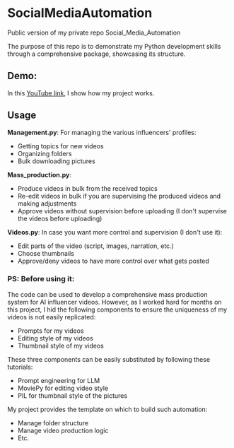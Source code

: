 # SocialMediaAutomation

Public version of my private repo Social_Media_Automation

The purpose of this repo is to demonstrate my Python development skills through a comprehensive package, showcasing its structure.

## Demo:

In this [YouTube link](#), I show how my project works.

## Usage

**Management.py**: For managing the various influencers' profiles:
- Getting topics for new videos
- Organizing folders
- Bulk downloading pictures

**Mass_production.py**:
- Produce videos in bulk from the received topics
- Re-edit videos in bulk if you are supervising the produced videos and making adjustments
- Approve videos without supervision before uploading (I don't supervise the videos before uploading)

**Videos.py**: In case you want more control and supervision (I don't use it):
- Edit parts of the video (script, images, narration, etc.)
- Choose thumbnails
- Approve/deny videos to have more control over what gets posted

### PS: Before using it:

The code can be used to develop a comprehensive mass production system for AI influencer videos. However, as I worked hard for months on this project, I hid the following components to ensure the uniqueness of my videos is not easily replicated:
- Prompts for my videos
- Editing style of my videos
- Thumbnail style of my videos

These three components can be easily substituted by following these tutorials:
- Prompt engineering for LLM 
- MoviePy for editing video style
- PIL for thumbnail style of the pictures

My project provides the template on which to build such automation:
- Manage folder structure
- Manage video production logic
- Etc.

